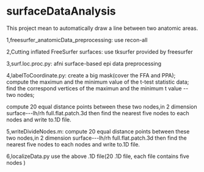 # surfaceDataAnalysis
This project mean to automatically draw a line between two anatomic areas. 

1,freesurfer_anatomicData_preprocessing: use recon-all 

2,Cutting inflated FreeSurfer surfaces: use tksurfer provided by freesurfer

3,surf.loc.proc.py: afni surface-based epi data preprocessing

4,labelToCoordinate.py: 
  create a big mask(cover the FFA and PPA);
  compute the maximun and the minimum value of the t-test statistic data;
  find the correspond vertices of the maximun and the minimum t value -- two nodes;
  
  compute 20 equal distance points between these two nodes,in 2 dimension surface---lh/rh full.flat.patch.3d 
  then find the nearest five nodes to each nodes and write to.1D file.
  
5,writeDivideNodes.m: 
  compute 20 equal distance points between these two nodes,in 2 dimension surface---lh/rh full.flat.patch.3d 
  then find the nearest five nodes to each nodes and write to.1D file.
  
6,localizeData.py
  use the above .1D file(20 .1D file, each file contains five nodes )


